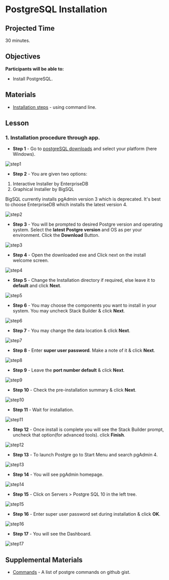 # PostgreSQL Installation

## Projected Time

30 minutes.

## Objectives

**Participants will be able to:**

- Install PostgreSQL.

## Materials

- [Installation steps](https://www.postgresql.org/docs/current/install-procedure.html) - using command line.

## Lesson

### 1. Installation procedure through app.

* **Step 1** - Go to [postgreSQL downloads](https://www.postgresql.org/download) and select your platform (here Windows).

<img src="images/step1.png" alt="step1">

* **Step 2** - You are given two options:

1. Interactive Installer by EnterpriseDB
2. Graphical Installer by BigSQL

BigSQL currently installs pgAdmin version 3 which is deprecated. It's best to choose EnterpriseDB which installs the latest version 4.

<img src="images/step2.png" alt="step2">

* **Step 3** - You will be prompted to desired Postgre version and operating system. Select the **latest Postgre version** and OS as per your environment. Click the **Download** Button.

<img src="images/step3.png" alt="step3">

* **Step 4** - Open the downloaded exe and Click next on the install welcome screen.

<img src="images/step4.PNG" alt="step4">

* **Step 5** - Change the Installation directory if required, else leave it to **default** and click **Next**.

<img src="images/step5.PNG" alt="step5">

* **Step 6** - You may choose the components you want to install in your system. You may uncheck Stack Builder & click **Next**.

<img src="images/step6.PNG" alt="step6">

* **Step 7** - You may change the data location & click **Next**.

<img src="images/step7.PNG" alt="step7">

* **Step 8** - Enter **super user password**. Make a note of it & click **Next**.

<img src="images/step8.PNG" alt="step8">

* **Step 9** - Leave the **port number default** & click **Next**.

<img src="images/step9.PNG" alt="step9">

* **Step 10** - Check the pre-installation summary & click **Next**.

<img src="images/step10.PNG" alt="step10">

* **Step 11** - Wait for installation.

<img src="images/step11.PNG" alt="step11">

* **Step 12** - Once install is complete you will see the Stack Builder prompt, uncheck that option(for advanced tools). click **Finish**.

<img src="images/step12.PNG" alt="step12">

* **Step 13** - To launch Postgre go to Start Menu and search pgAdmin 4.

<img src="images/step13.png" alt="step13">

* **Step 14** - You will see pgAdmin homepage.

<img src="images/step14.png" alt="step14">

* **Step 15** - Click on Servers > Postgre SQL 10 in the left tree.

<img src="images/step15.PNG" alt="step15">

* **Step 16** - Enter super user password set during installation & click **OK**.

<img src="images/step16.png" alt="step16">

* **Step 17** - You will see the Dashboard.

<img src="images/step17.png" alt="step17">

## Supplemental Materials
- [Commands](https://gist.github.com/Kartones/dd3ff5ec5ea238d4c546) - A list of postgre commands on github gist.
